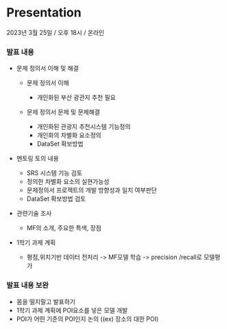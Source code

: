 # Presentation
2023년 3월 25일 / 오후 18시 / 온라인

### **발표 내용**
  - 문제 정의서 이해 및 해결
    - 문제 정의서 이해
      - 개인화된 부산 광관지 추천 필요

    - 문제 정의서 문제 및 문제해결
      - 개인화된 관광지 추천시스템 기능정의
      - 개인화의 차별화 요소정의
      - DataSet 확보방법

  - 멘토링 토의 내용
    - SRS 시스템 기능 검토
    - 정의한 차별화 요소의 실현가능성
    - 문제정의서 프로젝트의 개발 방향성과 일치 여부판단
    - DataSet 확보방법 검토

  - 관련기술 조사
    - MF의 소개, 주요한 특색, 장점

  - 1학기 과제 계획
    - 평점,위치기반 데이터 전처리 -> MF모델 학습 -> precision /recall로 모델평가
  
### **발표 내용 보완**
  - 몸을 떨지말고 발표하기
  - 1학기 과제 계획에 POI요소를 넣은 모델 개발
  - POI가 어떤 기준의 POI인지 논의 ((ex) 장소의 대한 POI)

